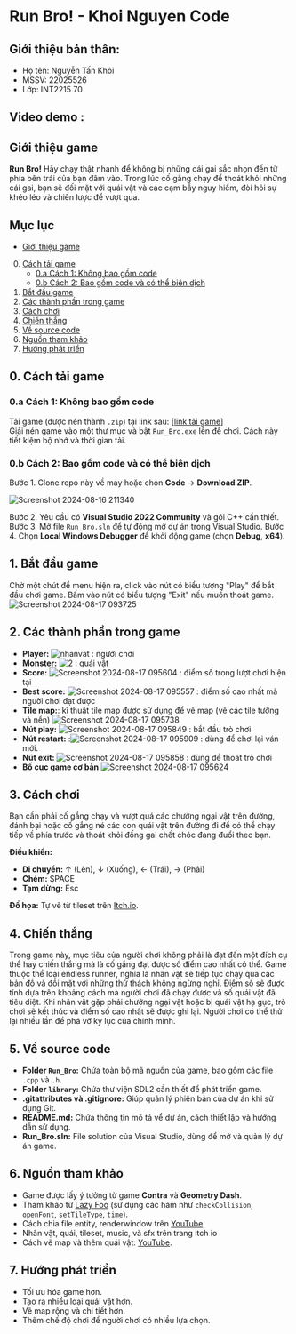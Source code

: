 # Run Bro! - Khoi Nguyen Code

## Giới thiệu bản thân:
- Họ tên: Nguyễn Tấn Khôi
- MSSV: 22025526
- Lớp: INT2215 70

## Video demo :

## Giới thiệu game
**Run Bro!** Hãy chạy thật nhanh để không bị những cái gai sắc nhọn đến từ phía bên trái của bạn đâm vào. Trong lúc cố gắng chạy để thoát khỏi những cái gai, bạn sẽ đối mặt với quái vật và các cạm bẫy nguy hiểm, đòi hỏi sự khéo léo và chiến lược để vượt qua.

## Mục lục
- [Giới thiệu game](#giới-thiệu-game)
0. [Cách tải game](#0-cách-tải-game)
   - [0.a Cách 1: Không bao gồm code](#0a-cách-1-không-bao-gồm-code)
   - [0.b Cách 2: Bao gồm code và có thể biên dịch](#0b-cách-2-bao-gồm-code-và-có-thể-biên-dịch)
1. [Bắt đầu game](#1-bắt-đầu-game)
2. [Các thành phần trong game](#2-các-thành-phần-trong-game)
3. [Cách chơi](#3-cách-chơi)
4. [Chiến thắng](#4-chiến-thắng)
5. [Về source code](#5-về-source-code)
6. [Nguồn tham khảo](#6-nguồn-tham-khảo)
7. [Hướng phát triển](#7-hướng-phát-triển)

## 0. Cách tải game

### 0.a Cách 1: Không bao gồm code
Tải game (được nén thành `.zip`) tại link sau: [[link tải game](https://github.com/khoinguyencode/Run_Bro/releases/tag/Run_Bro)]  
Giải nén game vào một thư mục và bật `Run_Bro.exe` lên để chơi. Cách này tiết kiệm bộ nhớ và thời gian tải.

### 0.b Cách 2: Bao gồm code và có thể biên dịch
Bước 1. Clone repo này về máy hoặc chọn **Code** -> **Download ZIP**.

![Screenshot 2024-08-16 211340](https://github.com/user-attachments/assets/6652e23c-f6d0-493a-9a0f-ab78f1dcd102)

Bước 2. Yêu cầu có **Visual Studio 2022 Community** và gói C++ cần thiết.
Bước 3. Mở file `Run_Bro.sln` để tự động mở dự án trong Visual Studio.
Bước 4. Chọn **Local Windows Debugger** để khởi động game (chọn **Debug**, **x64**).

## 1. Bắt đầu game
Chờ một chút để menu hiện ra, click vào nút có biểu tượng "Play" để bắt đầu chơi game. Bấm vào nút có biểu tượng "Exit" nếu muốn thoát game.
![Screenshot 2024-08-17 093725](https://github.com/user-attachments/assets/69b280eb-55f3-4d14-b194-88a2d4ee12ba)

## 2. Các thành phần trong game
- **Player:** ![nhanvat](https://github.com/user-attachments/assets/f45c3bb2-56a1-4574-b5d1-7271f9791608) : người chơi
- **Monster:** ![2](https://github.com/user-attachments/assets/e8d87b5e-ffaa-4407-b6ea-711e9a1f6480) : quái vật
- **Score:** ![Screenshot 2024-08-17 095604](https://github.com/user-attachments/assets/b7d1e882-7748-4883-ab5a-6d17c8ee49cd) : điểm số trong lượt chơi hiện tại
- **Best score:** ![Screenshot 2024-08-17 095557](https://github.com/user-attachments/assets/c586a3b1-e93f-489c-a4cc-d94591fc6a7f) : điểm số cao nhất mà người chơi đạt được
- **Tile map:**: kĩ thuật tile map được sử dụng để vẽ map (vẽ các tile tường và nền)
![Screenshot 2024-08-17 095738](https://github.com/user-attachments/assets/58c26a16-96ba-40a2-b77c-75b357791d99)
- **Nút play:** ![Screenshot 2024-08-17 095849](https://github.com/user-attachments/assets/4b946ee4-d6f3-4daa-9085-6bb1fcc25e65) : bắt đầu trò chơi
- **Nút restart:**  :![Screenshot 2024-08-17 095909](https://github.com/user-attachments/assets/1ffb440c-cf69-47d9-a04e-f464dbfe334d) : dùng để chơi lại ván mới.
- **Nút exit:** ![Screenshot 2024-08-17 095858](https://github.com/user-attachments/assets/1ef73578-31e8-432c-a14d-2affa9848a44) : dùng để thoát trò chơi
- **Bố cục game cơ bản**
![Screenshot 2024-08-17 095624](https://github.com/user-attachments/assets/dfa09062-15a5-4b60-8484-530dc31712f7)

## 3. Cách chơi
Bạn cần phải cố gắng chạy và vượt quá các chướng ngại vật trên đường, đánh bại hoặc cố gắng né các con quái vật trên đường đi để có thể chạy tiếp về phía trước và thoát khỏi đống gai chết chóc đang đuổi theo bạn.

**Điều khiển:**
- **Di chuyển:** ↑ (Lên), ↓ (Xuống), ← (Trái), → (Phải)
- **Chém:** SPACE
- **Tạm dừng:** Esc

**Đồ họa:** Tự vẽ từ tileset trên [Itch.io](https://incolgames.itch.io/dungeon-platformer-tile-set-pixel-art).

## 4. Chiến thắng
Trong game này, mục tiêu của người chơi không phải là đạt đến một đích cụ thể hay chiến thắng mà là cố gắng đạt được số điểm cao nhất có thể. Game thuộc thể loại endless runner, nghĩa là nhân vật sẽ tiếp tục chạy qua các bản đồ và đối mặt với những thử thách không ngừng nghỉ. Điểm số sẽ được tính dựa trên khoảng cách mà người chơi đã chạy được và số quái vật đã tiêu diệt. Khi nhân vật gặp phải chướng ngại vật hoặc bị quái vật hạ gục, trò chơi sẽ kết thúc và điểm số cao nhất sẽ được ghi lại. Người chơi có thể thử lại nhiều lần để phá vỡ kỷ lục của chính mình.

## 5. Về source code
- **Folder `Run_Bro`:** Chứa toàn bộ mã nguồn của game, bao gồm các file `.cpp` và `.h`.
- **Folder `library`:** Chứa thư viện SDL2 cần thiết để phát triển game.
- **.gitattributes và .gitignore:** Giúp quản lý phiên bản của dự án khi sử dụng Git.
- **README.md:** Chứa thông tin mô tả về dự án, cách thiết lập và hướng dẫn sử dụng.
- **Run_Bro.sln:** File solution của Visual Studio, dùng để mở và quản lý dự án game.

## 6. Nguồn tham khảo
- Game được lấy ý tưởng từ game **Contra** và **Geometry Dash**.
- Tham khảo từ [Lazy Foo](http://lazyfoo.net/tutorials/SDL/) (sử dụng các hàm như `checkCollision`, `openFont`, `setTileType`, `time`).
- Cách chia file entity, renderwindow trên [YouTube](https://www.youtube.com/playlist?list=PL2RPjWnJduNmXHRYwdtublIPdlqocBoLS).
- Nhân vật, quái, tileset, music, và sfx trên trang itch io
- Cách vẽ map và thêm quái vật: [YouTube](https://www.youtube.com/watch?v=rLWlnPwR1uI&list=PL-K0viiuJ2RctP5nlJlqmHGeh66-GOZR_&index=14).

## 7. Hướng phát triển
- Tối ưu hóa game hơn.
- Tạo ra nhiều loại quái vật hơn.
- Vẽ map rộng và chi tiết hơn.
- Thêm chế độ chơi để người chơi có nhiều lựa chọn.

